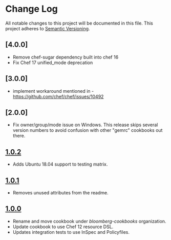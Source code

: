 # Change Log
All notable changes to this project will be documented in this file.
This project adheres to [Semantic Versioning](http://semver.org/).

## [4.0.0]
- Remove chef-sugar dependency built into chef 16
- Fix Chef 17 unified_mode deprecation

## [3.0.0]
- implement workaround mentioned in - https://github.com/chef/chef/issues/10492

## [2.0.0]
- Fix owner/group/mode issue on Windows.
This release skips several version numbers to avoid confusion with other "gemrc" cookbooks out there.

## [1.0.2]
- Adds Ubuntu 18.04 support to testing matrix.

## [1.0.1]
- Removes unused attributes from the readme.

## [1.0.0]
- Rename and move cookbook under _bloomberg-cookbooks_ organization.
- Update cookbook to use Chef 12 resource DSL.
- Updates integration tests to use InSpec and Policyfiles.

[Unreleased]: https://github.com/bloomberg-cookbooks/gemrc/compare/v1.0.2...HEAD
[1.0.0]: https://github.com/bloomberg-cookbooks/gemrc/tree/v1.0.0
[1.0.1]: https://github.com/bloomberg-cookbooks/gemrc/tree/v1.0.1
[1.0.2]: https://github.com/bloomberg-cookbooks/gemrc/tree/v1.0.2
